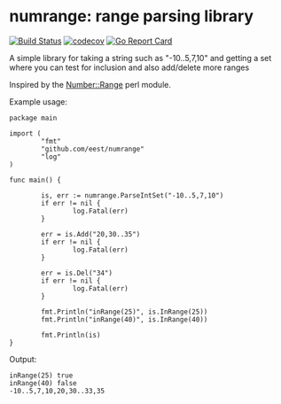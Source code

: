 # numrange: range parsing library
[![Build Status](https://travis-ci.org/eest/numrange.svg?branch=master)](https://travis-ci.org/eest/numrange)
[![codecov](https://codecov.io/gh/eest/numrange/branch/master/graph/badge.svg)](https://codecov.io/gh/eest/numrange)
[![Go Report Card](https://goreportcard.com/badge/github.com/eest/numrange)](https://goreportcard.com/report/github.com/eest/numrange)

A simple library for taking a string such as "-10..5,7,10" and getting a
set where you can test for inclusion and also add/delete more ranges

Inspired by the [Number::Range](https://metacpan.org/pod/Number::Range) perl module.

Example usage:

```
package main

import (
        "fmt"
        "github.com/eest/numrange"
        "log"
)

func main() {

        is, err := numrange.ParseIntSet("-10..5,7,10")
        if err != nil {
                log.Fatal(err)
        }

        err = is.Add("20,30..35")
        if err != nil {
                log.Fatal(err)
        }

        err = is.Del("34")
        if err != nil {
                log.Fatal(err)
        }

        fmt.Println("inRange(25)", is.InRange(25))
        fmt.Println("inRange(40)", is.InRange(40))

        fmt.Println(is)
}
```

Output:
```
inRange(25) true
inRange(40) false
-10..5,7,10,20,30..33,35
```
